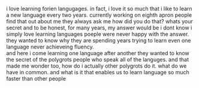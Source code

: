 i love learning forien langugages. in fact, i love it so much that i like to learn a new language every two years. currently working on eighth apron
people find that out about me they always ask me how did you do that? whats your secret
and to be honest, for many years, my answer would be i dont know i simply love learning languages
poeple were never happy with the answer. they wanted to know why they are spending years trying to learn even one language never achieveing fluency.\
and here i come learning one language after another
they wanted to know the secret of the polygrots people who speak all of the languges.
and that made me wonder too, how do i actually other polygrots do it.
what do we have in  common. and what is it that enables us to learn language so much faster than other people
